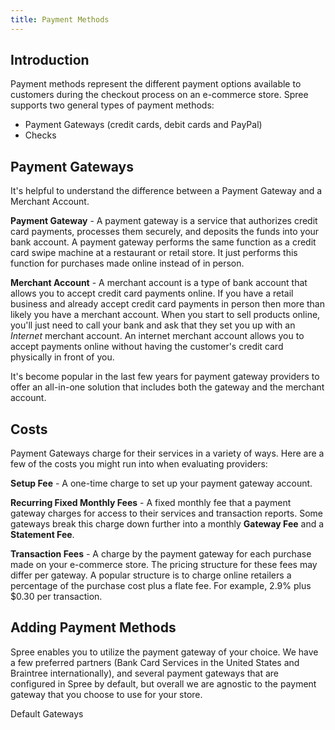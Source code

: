 ```yaml
---
title: Payment Methods
---
```


## Introduction

Payment methods represent the different payment options available to customers during the checkout process on an e-commerce store. Spree supports two general types of payment methods:

* Payment Gateways (credit cards, debit cards and PayPal)
* Checks


## Payment Gateways

It's helpful to understand the difference between a Payment Gateway and a Merchant Account. 

**Payment Gateway** - A payment gateway is a service that authorizes credit card payments, processes them securely, and deposits the funds into your bank account. A payment gateway performs the same function as a credit card swipe machine at a restaurant or retail store. It just performs this function for purchases made online instead of in person.  

**Merchant Account** - A merchant account is a type of bank account that allows you to accept credit card payments online. If you have a retail business and already accept credit card payments in person then more than likely you have a merchant account. When you start to sell products online, you'll just need to call your bank and ask that they set you up with an *Internet* merchant account. An internet merchant account allows you to accept payments online without having the customer's credit card physically in front of you. 

It's become popular in the last few years for payment gateway providers to offer an all-in-one solution that includes both the gateway and the merchant account. 


## Costs

Payment Gateways charge for their services in a variety of ways. Here are a few of the costs you might run into when evaluating providers:

**Setup Fee** - A one-time charge to set up your payment gateway account.

**Recurring Fixed Monthly Fees** - A fixed monthly fee that a payment gateway charges for access to their services and transaction reports. Some gateways break this charge down further into a monthly **Gateway Fee** and a **Statement Fee**. 

**Transaction Fees** - A charge by the payment gateway for each purchase made on your e-commerce store. The pricing structure for these fees may differ per gateway. A popular structure is to charge online retailers a percentage of the purchase cost plus a flate fee. For example, 2.9% plus $0.30 per transaction.  

## Adding Payment Methods

Spree enables you to utilize the payment gateway of your choice. We have a few preferred partners (Bank Card Services in the United States and Braintree internationally), and several payment gateways that are configured in Spree by default, but overall we are agnostic to the payment gateway that you choose to use for your store. 

Default Gateways
